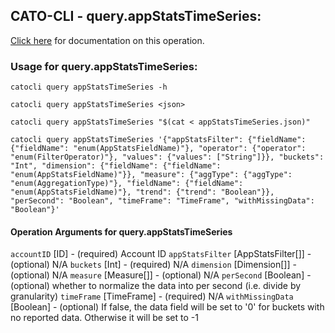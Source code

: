 
## CATO-CLI - query.appStatsTimeSeries:
[Click here](https://api.catonetworks.com/documentation/#query-appStatsTimeSeries) for documentation on this operation.

### Usage for query.appStatsTimeSeries:

`catocli query appStatsTimeSeries -h`

`catocli query appStatsTimeSeries <json>`

`catocli query appStatsTimeSeries "$(cat < appStatsTimeSeries.json)"`

`catocli query appStatsTimeSeries '{"appStatsFilter": {"fieldName": {"fieldName": "enum(AppStatsFieldName)"}, "operator": {"operator": "enum(FilterOperator)"}, "values": {"values": ["String"]}}, "buckets": "Int", "dimension": {"fieldName": {"fieldName": "enum(AppStatsFieldName)"}}, "measure": {"aggType": {"aggType": "enum(AggregationType)"}, "fieldName": {"fieldName": "enum(AppStatsFieldName)"}, "trend": {"trend": "Boolean"}}, "perSecond": "Boolean", "timeFrame": "TimeFrame", "withMissingData": "Boolean"}'`

#### Operation Arguments for query.appStatsTimeSeries ####
`accountID` [ID] - (required) Account ID 
`appStatsFilter` [AppStatsFilter[]] - (optional) N/A 
`buckets` [Int] - (required) N/A 
`dimension` [Dimension[]] - (optional) N/A 
`measure` [Measure[]] - (optional) N/A 
`perSecond` [Boolean] - (optional) whether to normalize the data into per second (i.e. divide by granularity) 
`timeFrame` [TimeFrame] - (required) N/A 
`withMissingData` [Boolean] - (optional) If false, the data field will be set to '0' for buckets with no reported data. Otherwise it will be set to -1 
